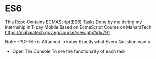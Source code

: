 # ES6
This Repo Contains ECMAScript(ES6) Tasks Done by me during my internship in T-pay Mobile Based on EcmaScript Course on MaharaTech https://maharatech.gov.eg/course/view.php?id=791

Note:
-PDF File is Attached to know Exactly what Every Question wants 
- Open The Console To see the functionality of each task 
